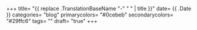+++
title= "{{ replace .TranslationBaseName "-" " " | title }}"
date= {{ .Date }}
categories= "blog"
primarycolors= "#0cebeb"
secondarycolors= "#29ffc6"
tags= ""
draft= "true"
+++